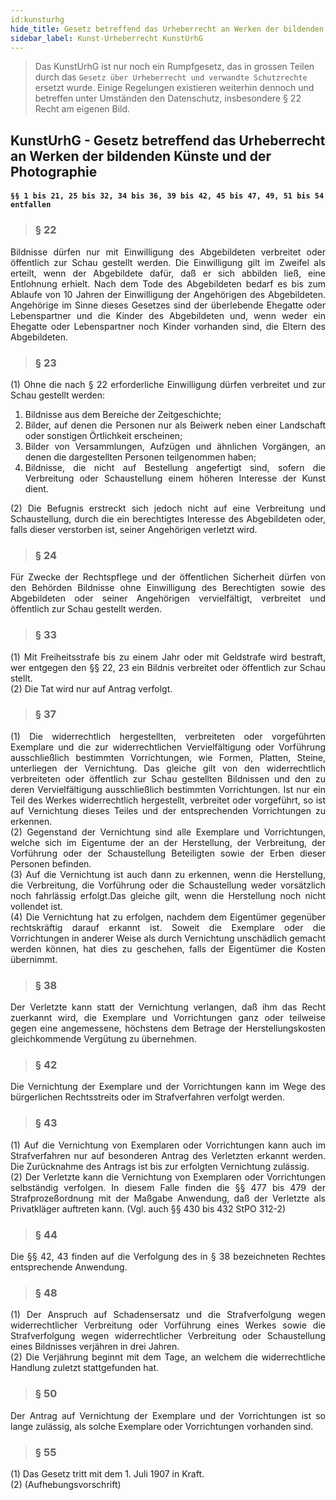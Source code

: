 ```yaml
---
id:kunsturhg
hide_title: Gesetz betreffend das Urheberrecht an Werken der bildenden Künste und der Photographie
sidebar_label: Kunst-Urheberrecht KunstUrhG
---
```

<div class="dsa" id="ds-oben"></div>

> Das KunstUrhG ist nur noch ein Rumpfgesetz, das in grossen Teilen durch das `Gesetz über Urheberrecht und verwandte Schutzrechte` ersetzt wurde. Einige Regelungen existieren weiterhin dennoch und betreffen unter Umständen den Datenschutz, insbesondere § 22 Recht am eigenen Bild. 

## KunstUrhG - Gesetz betreffend das Urheberrecht an Werken der bildenden Künste und der Photographie

<div hidden>
## [>>Link zum Original>>](https://www.gesetze-im-internet.de/kunsturhg/BJNR000070907.html)	
</div>

#### `§§ 1 bis 21, 25 bis 32, 34 bis 36, 39 bis 42, 45 bis 47, 49, 51 bis 54 entfallen `

<div style="text-align: justify"> 

> ### § 22 
Bildnisse dürfen nur mit Einwilligung des Abgebildeten verbreitet oder öffentlich zur Schau gestellt werden. Die Einwilligung gilt im Zweifel als erteilt, wenn der Abgebildete dafür, daß er sich abbilden ließ, eine Entlohnung erhielt. Nach dem Tode des Abgebildeten bedarf es bis zum Ablaufe von 10 Jahren der Einwilligung der Angehörigen des Abgebildeten. Angehörige im Sinne dieses Gesetzes sind der überlebende Ehegatte oder Lebenspartner und die Kinder des Abgebildeten und, wenn weder ein Ehegatte oder Lebenspartner noch Kinder vorhanden sind, die Eltern des Abgebildeten.

> ### § 23 
(1) Ohne die nach § 22 erforderliche Einwilligung dürfen verbreitet und zur Schau gestellt werden:  
1. Bildnisse aus dem Bereiche der Zeitgeschichte;  
2. Bilder, auf denen die Personen nur als Beiwerk neben einer Landschaft oder sonstigen Örtlichkeit erscheinen;  
3. Bilder von Versammlungen, Aufzügen und ähnlichen Vorgängen, an denen die dargestellten Personen teilgenommen haben;  
4. Bildnisse, die nicht auf Bestellung angefertigt sind, sofern die Verbreitung oder Schaustellung einem höheren Interesse der Kunst dient.  
 
(2) Die Befugnis erstreckt sich jedoch nicht auf eine Verbreitung und Schaustellung, durch die ein berechtigtes Interesse des Abgebildeten oder, falls dieser verstorben ist, seiner Angehörigen verletzt wird.

> ### § 24 
Für Zwecke der Rechtspflege und der öffentlichen Sicherheit dürfen von den Behörden Bildnisse ohne Einwilligung des Berechtigten sowie des Abgebildeten oder seiner Angehörigen vervielfältigt, verbreitet und öffentlich zur Schau gestellt werden.

> ### § 33 
(1) Mit Freiheitsstrafe bis zu einem Jahr oder mit Geldstrafe wird bestraft, wer entgegen den §§ 22, 23 ein Bildnis verbreitet oder öffentlich zur Schau stellt.  
(2) Die Tat wird nur auf Antrag verfolgt.

> ### § 37 
(1) Die widerrechtlich hergestellten, verbreiteten oder vorgeführten Exemplare und die zur widerrechtlichen Vervielfältigung oder Vorführung ausschließlich bestimmten Vorrichtungen, wie Formen, Platten, Steine, unterliegen der Vernichtung. Das gleiche gilt von den widerrechtlich verbreiteten oder öffentlich zur Schau gestellten Bildnissen und den zu deren Vervielfältigung ausschließlich bestimmten Vorrichtungen. Ist nur ein Teil des Werkes widerrechtlich hergestellt, verbreitet oder vorgeführt, so ist auf Vernichtung dieses Teiles und der entsprechenden Vorrichtungen zu erkennen.  
(2) Gegenstand der Vernichtung sind alle Exemplare und Vorrichtungen, welche sich im Eigentume der an der Herstellung, der Verbreitung, der Vorführung oder der Schaustellung Beteiligten sowie der Erben dieser Personen befinden.  
(3) Auf die Vernichtung ist auch dann zu erkennen, wenn die Herstellung, die Verbreitung, die Vorführung oder die Schaustellung weder vorsätzlich noch fahrlässig erfolgt.Das gleiche gilt, wenn die Herstellung noch nicht vollendet ist.  
(4) Die Vernichtung hat zu erfolgen, nachdem dem Eigentümer gegenüber rechtskräftig darauf erkannt ist. Soweit die Exemplare oder die Vorrichtungen in anderer Weise als durch Vernichtung unschädlich gemacht werden können, hat dies zu geschehen, falls der Eigentümer die Kosten übernimmt.

> ### § 38 
Der Verletzte kann statt der Vernichtung verlangen, daß ihm das Recht zuerkannt wird, die Exemplare und Vorrichtungen ganz oder teilweise gegen eine angemessene, höchstens dem Betrage der Herstellungskosten gleichkommende Vergütung zu übernehmen.

> ### § 42 
Die Vernichtung der Exemplare und der Vorrichtungen kann im Wege des bürgerlichen Rechtsstreits oder im Strafverfahren verfolgt werden.

> ### § 43 
(1) Auf die Vernichtung von Exemplaren oder Vorrichtungen kann auch im Strafverfahren nur auf besonderen Antrag des Verletzten erkannt werden. Die Zurücknahme des Antrags ist bis zur erfolgten Vernichtung zulässig.  
(2) Der Verletzte kann die Vernichtung von Exemplaren oder Vorrichtungen selbständig verfolgen. In diesem Falle finden die §§ 477 bis 479 der Strafprozeßordnung mit der Maßgabe Anwendung, daß der Verletzte als Privatkläger auftreten kann. (Vgl. auch §§ 430 bis 432 StPO 312-2)

> ### § 44 
Die §§ 42, 43 finden auf die Verfolgung des in § 38 bezeichneten Rechtes entsprechende Anwendung.

> ### § 48 
(1) Der Anspruch auf Schadensersatz und die Strafverfolgung wegen widerrechtlicher Verbreitung oder Vorführung eines Werkes sowie die Strafverfolgung wegen widerrechtlicher Verbreitung oder Schaustellung eines Bildnisses verjähren in drei Jahren.  
(2) Die Verjährung beginnt mit dem Tage, an welchem die widerrechtliche Handlung zuletzt stattgefunden hat.

> ### § 50 
Der Antrag auf Vernichtung der Exemplare und der Vorrichtungen ist so lange zulässig, als solche Exemplare oder Vorrichtungen vorhanden sind.

> ### § 55 
(1) Das Gesetz tritt mit dem 1. Juli 1907 in Kraft.  
(2) (Aufhebungsvorschrift)
</div>